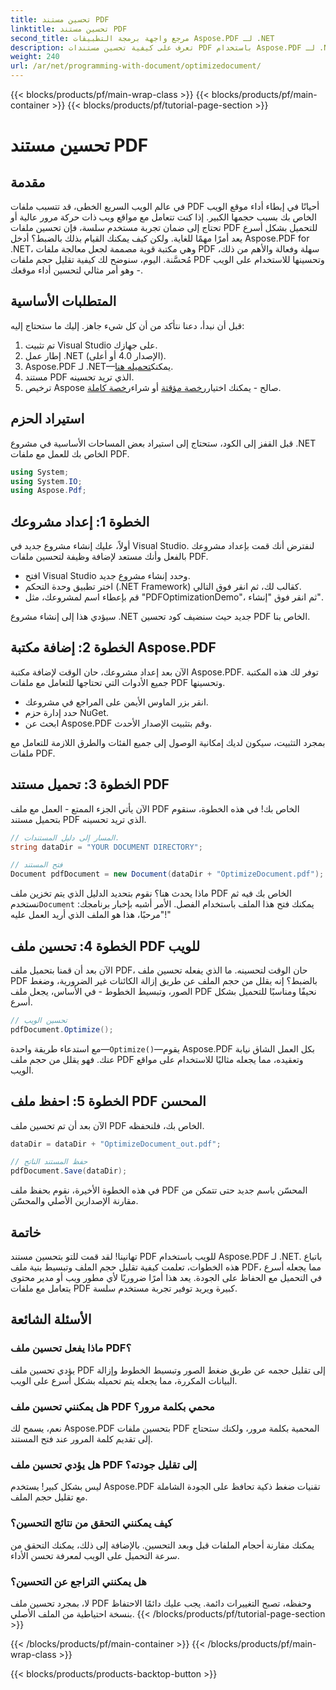 ```yaml
---
title: تحسين مستند PDF
linktitle: تحسين مستند PDF
second_title: مرجع واجهة برمجة التطبيقات Aspose.PDF لـ .NET
description: تعرف على كيفية تحسين مستندات PDF باستخدام Aspose.PDF لـ .NET من خلال دليلنا خطوة بخطوة. قم بتعزيز أداء الويب من خلال تقليل حجم الملف وتعقيده.
weight: 240
url: /ar/net/programming-with-document/optimizedocument/
---
```


{{< blocks/products/pf/main-wrap-class >}}
{{< blocks/products/pf/main-container >}}
{{< blocks/products/pf/tutorial-page-section >}}

# تحسين مستند PDF

## مقدمة

في عالم الويب السريع الخطى، قد تتسبب ملفات PDF أحيانًا في إبطاء أداء موقع الويب الخاص بك بسبب حجمها الكبير. إذا كنت تتعامل مع مواقع ويب ذات حركة مرور عالية أو تحتاج إلى ضمان تجربة مستخدم سلسة، فإن تحسين ملفات PDF للتحميل بشكل أسرع يعد أمرًا مهمًا للغاية. ولكن كيف يمكنك القيام بذلك بالضبط؟ أدخل Aspose.PDF for .NET، وهي مكتبة قوية مصممة لجعل معالجة ملفات PDF سهلة وفعالة والأهم من ذلك، مُحسَّنة. اليوم، سنوضح لك كيفية تقليل حجم ملفات PDF وتحسينها للاستخدام على الويب - وهو أمر مثالي لتحسين أداء موقعك.

## المتطلبات الأساسية

قبل أن نبدأ، دعنا نتأكد من أن كل شيء جاهز. إليك ما ستحتاج إليه:

1. تم تثبيت Visual Studio على جهازك.
2. إطار عمل .NET (الإصدار 4.0 أو أعلى).
3.  Aspose.PDF لـ .NET—يمكنك[تحميله هنا](https://releases.aspose.com/pdf/net/).
4. مستند PDF الذي تريد تحسينه.
5. ترخيص Aspose صالح - يمكنك اختيار[رخصة مؤقتة](https://purchase.aspose.com/temporary-license/) أو شراء[رخصة كاملة](https://purchase.aspose.com/buy).

## استيراد الحزم

قبل القفز إلى الكود، ستحتاج إلى استيراد بعض المساحات الأساسية في مشروع .NET الخاص بك للعمل مع ملفات PDF.

```csharp
using System;
using System.IO;
using Aspose.Pdf;
```

## الخطوة 1: إعداد مشروعك

أولاً، عليك إنشاء مشروع جديد في Visual Studio. لنفترض أنك قمت بإعداد مشروعك بالفعل وأنك مستعد لإضافة وظيفة لتحسين ملفات PDF.

- افتح Visual Studio وحدد إنشاء مشروع جديد.
- اختر تطبيق وحدة التحكم (.NET Framework) كقالب لك، ثم انقر فوق التالي.
- قم بإعطاء اسم لمشروعك، مثل "PDFOptimizationDemo"، ثم انقر فوق "إنشاء".

سيؤدي هذا إلى إنشاء مشروع .NET جديد حيث سنضيف كود تحسين PDF الخاص بنا.

## الخطوة 2: إضافة مكتبة Aspose.PDF

الآن بعد إعداد مشروعك، حان الوقت لإضافة مكتبة Aspose.PDF. توفر لك هذه المكتبة جميع الأدوات التي تحتاجها للتعامل مع ملفات PDF وتحسينها. 

- انقر بزر الماوس الأيمن على المراجع في مشروعك.
- حدد إدارة حزم NuGet.
- ابحث عن Aspose.PDF وقم بتثبيت الإصدار الأحدث.

بمجرد التثبيت، سيكون لديك إمكانية الوصول إلى جميع الفئات والطرق اللازمة للتعامل مع ملفات PDF.

## الخطوة 3: تحميل مستند PDF

الآن يأتي الجزء الممتع - العمل مع ملف PDF الخاص بك! في هذه الخطوة، سنقوم بتحميل مستند PDF الذي تريد تحسينه.

```csharp
// المسار إلى دليل المستندات.
string dataDir = "YOUR DOCUMENT DIRECTORY";

// فتح المستند
Document pdfDocument = new Document(dataDir + "OptimizeDocument.pdf");
```

 ماذا يحدث هنا؟ نقوم بتحديد الدليل الذي يتم تخزين ملف PDF الخاص بك فيه ثم نستخدم`Document` يمكنك فتح هذا الملف باستخدام الفصل. الأمر أشبه بإخبار برنامجك: "مرحبًا، هذا هو الملف الذي أريد العمل عليه!"

## الخطوة 4: تحسين ملف PDF للويب

الآن بعد أن قمنا بتحميل ملف PDF، حان الوقت لتحسينه. ما الذي يفعله تحسين ملف PDF بالضبط؟ إنه يقلل من حجم الملف عن طريق إزالة الكائنات غير الضرورية، وضغط الصور، وتبسيط الخطوط - في الأساس، يجعل ملف PDF نحيفًا ومناسبًا للتحميل بشكل أسرع.

```csharp
// تحسين الويب
pdfDocument.Optimize();
```

مع استدعاء طريقة واحدة—`Optimize()`—يقوم Aspose.PDF بكل العمل الشاق نيابة عنك. فهو يقلل من حجم ملف PDF وتعقيده، مما يجعله مثاليًا للاستخدام على مواقع الويب.

## الخطوة 5: احفظ ملف PDF المحسن

الآن بعد أن تم تحسين ملف PDF الخاص بك، فلنحفظه.

```csharp
dataDir = dataDir + "OptimizeDocument_out.pdf";

// حفظ المستند الناتج
pdfDocument.Save(dataDir);
```

في هذه الخطوة الأخيرة، نقوم بحفظ ملف PDF المحسّن باسم جديد حتى تتمكن من مقارنة الإصدارين الأصلي والمحسّن.

## خاتمة

تهانينا! لقد قمت للتو بتحسين مستند PDF للويب باستخدام Aspose.PDF لـ .NET. باتباع هذه الخطوات، تعلمت كيفية تقليل حجم الملف وتبسيط بنية ملف PDF، مما يجعله أسرع في التحميل مع الحفاظ على الجودة. يعد هذا أمرًا ضروريًا لأي مطور ويب أو مدير محتوى يتعامل مع ملفات PDF كبيرة ويريد توفير تجربة مستخدم سلسة.

## الأسئلة الشائعة

### ماذا يفعل تحسين ملف PDF؟
يؤدي تحسين ملف PDF إلى تقليل حجمه عن طريق ضغط الصور وتبسيط الخطوط وإزالة البيانات المكررة، مما يجعله يتم تحميله بشكل أسرع على الويب.

### هل يمكنني تحسين ملف PDF محمي بكلمة مرور؟
نعم، يسمح لك Aspose.PDF بتحسين ملفات PDF المحمية بكلمة مرور، ولكنك ستحتاج إلى تقديم كلمة المرور عند فتح المستند.

### هل يؤدي تحسين ملف PDF إلى تقليل جودته؟
ليس بشكل كبير! يستخدم Aspose.PDF تقنيات ضغط ذكية تحافظ على الجودة الشاملة مع تقليل حجم الملف.

### كيف يمكنني التحقق من نتائج التحسين؟
يمكنك مقارنة أحجام الملفات قبل وبعد التحسين. بالإضافة إلى ذلك، يمكنك التحقق من سرعة التحميل على الويب لمعرفة تحسن الأداء.

### هل يمكنني التراجع عن التحسين؟
لا، بمجرد تحسين ملف PDF وحفظه، تصبح التغييرات دائمة. يجب عليك دائمًا الاحتفاظ بنسخة احتياطية من الملف الأصلي.
{{< /blocks/products/pf/tutorial-page-section >}}

{{< /blocks/products/pf/main-container >}}
{{< /blocks/products/pf/main-wrap-class >}}

{{< blocks/products/products-backtop-button >}}
